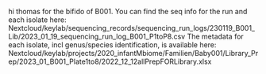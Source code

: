 hi thomas for the bifido of B001. You can find the seq info for the run and each isolate here:
Nextcloud/keylab/sequencing_records/sequencing_run_logs/230119_B001_Lib/2023_01_19_sequencing_run_log_B001_P1toP8.csv 
The metadata for each isolate, incl genus/species identification, is available here:
Nextcloud/keylab/projects/2020_infantMbiome/Familien/Baby001/Library_Prep/2023_01_B001_Plate1to8/2022_12_12allPrepFORLibrary.xlsx

